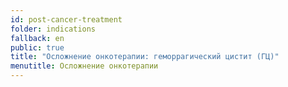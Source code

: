 ```yaml
---
id: post-cancer-treatment
folder: indications
fallback: en
public: true
title: "Осложнение онкотерапии: геморрагический цистит (ГЦ)"
menutitle: Осложнение онкотерапии
---
```

